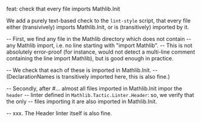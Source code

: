 feat: check that every file imports Mathlib.Init

We add a purely text-based check to the `lint-style` script,
that every file either (transivively) imports Mathlib.Init,
or is (transitively) imported by it.


-- First, we find any file in the Mathlib directory which does not contain
-- any Mathlib import, i.e. no line starting with "import Mathlib".
-- This is not absolutely error-proof (for instance, would not detect a multi-line
comment containing the line import Mathlib), but is good enough in practice.

-- We check that each of these is imported in Mathlib.Init.
-- (DeclarationNames is transitively imported here, this is also fine.)



-- Secondly, after #... almost all files imported in Mathlib.Init impor the `header`
-- linter defined in `Mathlib.Tactic.Linter.Header`: so, we verify that the only
-- files importing it are also imported in Mathlib.Init.

-- xxx. The Header linter itself is also fine.
